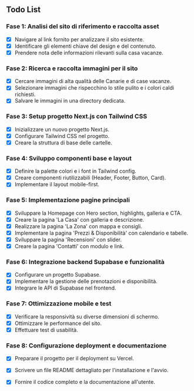 ## Todo List

### Fase 1: Analisi del sito di riferimento e raccolta asset
- [x] Navigare al link fornito per analizzare il sito esistente.
- [x] Identificare gli elementi chiave del design e del contenuto.
- [x] Prendere nota delle informazioni rilevanti sulla casa vacanze.

### Fase 2: Ricerca e raccolta immagini per il sito
- [x] Cercare immagini di alta qualità delle Canarie e di case vacanze.
- [x] Selezionare immagini che rispecchino lo stile pulito e i colori caldi richiesti.
- [x] Salvare le immagini in una directory dedicata.

### Fase 3: Setup progetto Next.js con Tailwind CSS
- [x] Inizializzare un nuovo progetto Next.js.
- [x] Configurare Tailwind CSS nel progetto.
- [x] Creare la struttura di base delle cartelle.

### Fase 4: Sviluppo componenti base e layout
- [x] Definire la palette colori e i font in Tailwind config.
- [x] Creare componenti riutilizzabili (Header, Footer, Button, Card).
- [x] Implementare il layout mobile-first.

### Fase 5: Implementazione pagine principali
- [x] Sviluppare la Homepage con Hero section, highlights, galleria e CTA.
- [x] Creare la pagina 'La Casa' con galleria e descrizione.
- [x] Realizzare la pagina 'La Zona' con mappa e consigli.
- [x] Implementare la pagina 'Prezzi & Disponibilità' con calendario e tabelle.
- [x] Sviluppare la pagina 'Recensioni' con slider.
- [x] Creare la pagina 'Contatti' con modulo e link.

### Fase 6: Integrazione backend Supabase e funzionalità
- [x] Configurare un progetto Supabase.
- [x] Implementare la gestione delle prenotazioni e disponibilità.
- [x] Integrare le API di Supabase nel frontend.

### Fase 7: Ottimizzazione mobile e test
- [x] Verificare la responsività su diverse dimensioni di schermo.
- [x] Ottimizzare le performance del sito.
- [x] Effettuare test di usabilità.

### Fase 8: Configurazione deployment e documentazione
- [x] Preparare il progetto per il deployment su Vercel.
- [x] Scrivere un file README dettagliato per l'installazione e l'avvio.
- [x] Fornire il codice completo e la documentazione all'utente.

